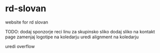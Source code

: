 # rd-slovan
website for rd slovan


TODO:
dodaj sponzorje
reci linu za skupinsko sliko
dodaj sliko na kontakt page
zamenjaj logotipe na koledarju
uredi alignment na koledarju

uredi overflow